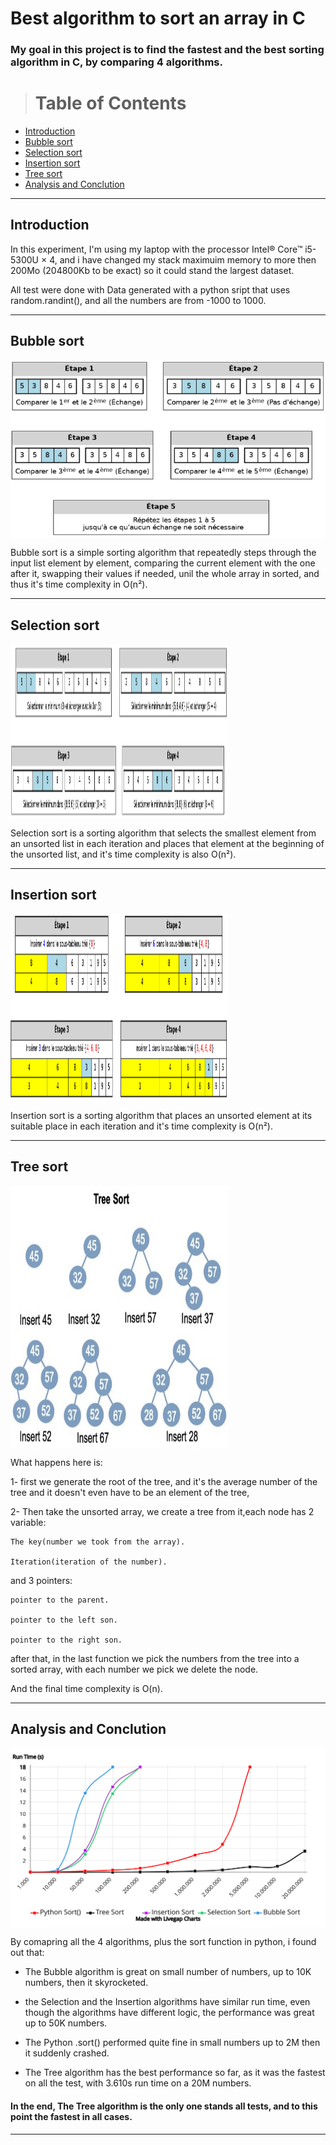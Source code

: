 # Best algorithm to sort an array in C


### My goal in this project is to find the fastest and the best sorting algorithm in C, by comparing 4 algorithms.

># Table of Contents

* [Introduction](#Introduction)
* [Bubble sort](#Bubble-sort)
* [Selection sort](#Selection-sort)
* [Insertion sort](#nsertion-sort)
* [Tree sort](#Tree-sort)
* [Analysis and Conclution](#Analysis-and-Conclution)


----




## Introduction
In this experiment, I'm using my laptop with the processor Intel® Core™ i5-5300U × 4, and i have changed my stack maximuim memory to more then 200Mo (204800Kb to be exact) so it could stand the largest dataset.

All test were done with Data generated with a python sript that uses random.randint(), and all the numbers are from -1000 to 1000.

---
## Bubble sort

<a href="Bubble sort"><img src="./pic/pic_1.png" align="middle"></a>

Bubble sort is a simple sorting algorithm that repeatedly steps through the input list element by element, comparing the current element with the one after it, swapping their values if needed, unil the whole array in sorted, 
and thus it's time complexity in O(n²).



---

## Selection sort

<a href="Bubble sort"><img src="./pic/pic_2.png" align="middle"  width="69%" height="280px"></a>

Selection sort is a sorting algorithm that selects the smallest element from an unsorted list in each iteration and places that element at the beginning of the unsorted list,
and it's time complexity is also O(n²).

 

---


## Insertion sort

<a href="Bubble sort"><img src="./pic/pic_3.png" align="middle" width="69%" height="300px"></a>

Insertion sort is a sorting algorithm that places an unsorted element at its suitable place in each iteration and it's time complexity is O(n²).


 
---

## Tree sort

 <a href="alternative text"><img src="./pic/pic_4.jpeg" align="middle" width="69%" height="420px"></a>

What happens here is: 

1- first  we generate the root of the tree, and it's the average number of the tree and it doesn't even have to be an element of the tree, 

2- Then take the unsorted array, we create a tree from it,each node has 2 variable: 

    The key(number we took from the array).

    Iteration(iteration of the number).

and 3 pointers: 

    pointer to the parent.
    
    pointer to the left son.
    
    pointer to the right son.

after that, in the last function we pick the numbers from the tree into a sorted array, with each number we pick we delete the node.


And the final time complexity is O(n).



---
## Analysis and Conclution
 <a href="alternative text"><img src="./pic/chart.svg" align="middle"></a>

By comapring all the 4 algorithms, plus the sort function in python, i found out that:

+ The Bubble algorithm is great on small number of numbers, up to 10K numbers, then it skyrocketed.

+ the Selection and the Insertion algorithms have similar run time, even though the algorithms have different logic, the performance was great up to 50K numbers.

+ The Python .sort() performed quite fine in small numbers up to 2M then it suddenly crashed.

+ The Tree algorithm has the best performance so far, as it was the fastest on all the test, with 3.610s run time on a 20M numbers.


#### In the end, The Tree algorithm is the only one stands all tests, and to this point the fastest in all cases.



---

